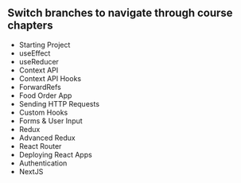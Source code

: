 ## Switch branches to navigate through course chapters

- Starting Project
- useEffect
- useReducer
- Context API
- Context API Hooks
- ForwardRefs
- Food Order App
- Sending HTTP Requests
- Custom Hooks
- Forms & User Input
- Redux
- Advanced Redux
- React Router
- Deploying React Apps
- Authentication
- NextJS
